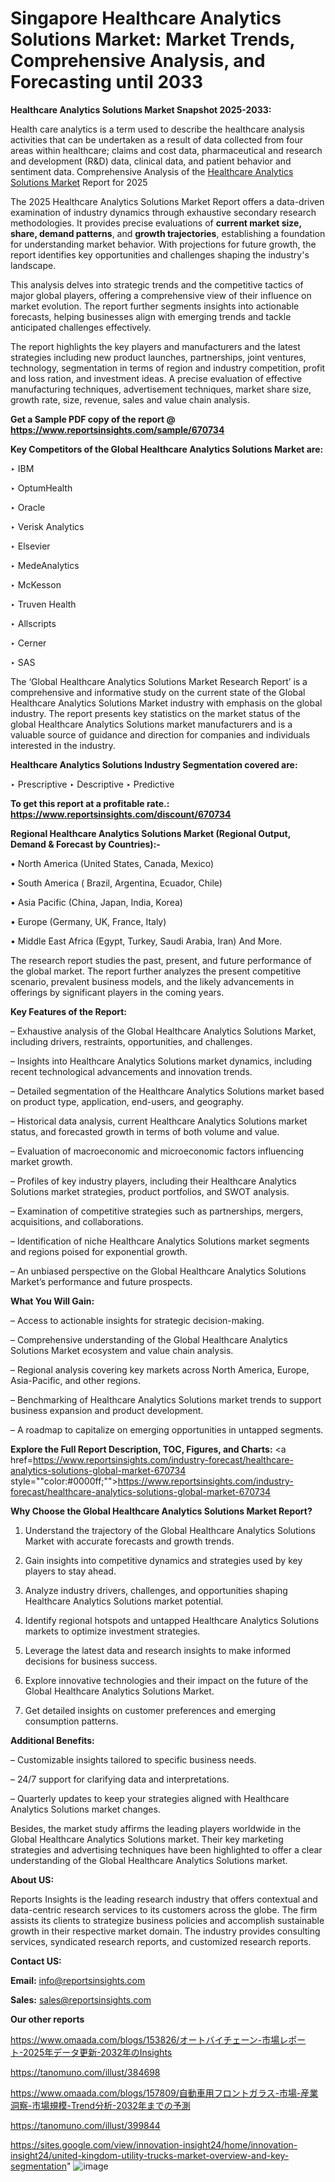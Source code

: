 # Singapore Healthcare Analytics Solutions Market: Market Trends, Comprehensive Analysis, and Forecasting until 2033

<strong>Healthcare Analytics Solutions Market Snapshot 2025-2033:</strong>

Health care analytics is a term used to describe the healthcare analysis activities that can be undertaken as a result of data collected from four areas within healthcare; claims and cost data, pharmaceutical and research and development (R&D) data, clinical data, and patient behavior and sentiment data. Comprehensive Analysis of the <a href=https://www.reportsinsights.com/sample/670734>Healthcare Analytics Solutions Market</a> Report for 2025

The 2025 Healthcare Analytics Solutions Market Report offers a data-driven examination of industry dynamics through exhaustive secondary research methodologies. It provides precise evaluations of <strong>current market size, share, demand patterns</strong>, and <strong>growth trajectories</strong>, establishing a foundation for understanding market behavior. With projections for future growth, the report identifies key opportunities and challenges shaping the industry's landscape.

This analysis delves into strategic trends and the competitive tactics of major global players, offering a comprehensive view of their influence on market evolution. The report further segments insights into actionable forecasts, helping businesses align with emerging trends and tackle anticipated challenges effectively.

The report highlights the key players and manufacturers and the latest strategies including new product launches, partnerships, joint ventures, technology, segmentation in terms of region and industry competition, profit and loss ration, and investment ideas. A precise evaluation of effective manufacturing techniques, advertisement techniques, market share size, growth rate, size, revenue, sales and value chain analysis.

<strong>Get a Sample PDF copy of the report @ <a href=https://www.reportsinsights.com/sample/670734 style=color:#0000ff;>https://www.reportsinsights.com/sample/670734</a></strong>

<strong>Key Competitors of the Global Healthcare Analytics Solutions Market are:</strong>

‣ IBM

‣ OptumHealth

‣ Oracle

‣ Verisk Analytics

‣ Elsevier

‣ MedeAnalytics

‣ McKesson

‣ Truven Health

‣ Allscripts

‣ Cerner

‣ SAS

The ‘Global Healthcare Analytics Solutions Market Research Report’ is a comprehensive and informative study on the current state of the Global Healthcare Analytics Solutions Market industry with emphasis on the global industry. The report presents key statistics on the market status of the global Healthcare Analytics Solutions market manufacturers and is a valuable source of guidance and direction for companies and individuals interested in the industry.

<strong>Healthcare Analytics Solutions Industry Segmentation covered are:</strong>

‣ Prescriptive
‣ Descriptive
‣ Predictive

<strong>To get this report at a profitable rate.: <a href=https://www.reportsinsights.com/discount/670734 style=color:#0000ff;>https://www.reportsinsights.com/discount/670734</a></strong>

<strong>Regional Healthcare Analytics Solutions Market (Regional Output, Demand &amp; Forecast by Countries):-</strong>

• North America (United States, Canada, Mexico)

• South America ( Brazil, Argentina, Ecuador, Chile)

• Asia Pacific (China, Japan, India, Korea)

• Europe (Germany, UK, France, Italy)

• Middle East Africa (Egypt, Turkey, Saudi Arabia, Iran) And More.

The research report studies the past, present, and future performance of the global market. The report further analyzes the present competitive scenario, prevalent business models, and the likely advancements in offerings by significant players in the coming years.

<strong>Key Features of the Report:</strong>

– Exhaustive analysis of the Global Healthcare Analytics Solutions Market, including drivers, restraints, opportunities, and challenges.

– Insights into Healthcare Analytics Solutions market dynamics, including recent technological advancements and innovation trends.

– Detailed segmentation of the Healthcare Analytics Solutions market based on product type, application, end-users, and geography.

– Historical data analysis, current Healthcare Analytics Solutions market status, and forecasted growth in terms of both volume and value.

– Evaluation of macroeconomic and microeconomic factors influencing market growth.

– Profiles of key industry players, including their Healthcare Analytics Solutions market strategies, product portfolios, and SWOT analysis.

– Examination of competitive strategies such as partnerships, mergers, acquisitions, and collaborations.

– Identification of niche Healthcare Analytics Solutions market segments and regions poised for exponential growth.

– An unbiased perspective on the Global Healthcare Analytics Solutions Market’s performance and future prospects.

<strong>What You Will Gain:</strong>

– Access to actionable insights for strategic decision-making.

– Comprehensive understanding of the Global Healthcare Analytics Solutions Market ecosystem and value chain analysis.

– Regional analysis covering key markets across North America, Europe, Asia-Pacific, and other regions.

– Benchmarking of Healthcare Analytics Solutions market trends to support business expansion and product development.

– A roadmap to capitalize on emerging opportunities in untapped segments.

<strong>Explore the Full Report Description, TOC, Figures, and Charts:</strong>
<a href=https://www.reportsinsights.com/industry-forecast/healthcare-analytics-solutions-global-market-670734 style=""color:#0000ff;"">https://www.reportsinsights.com/industry-forecast/healthcare-analytics-solutions-global-market-670734</a>

<strong>Why Choose the Global Healthcare Analytics Solutions Market Report?</strong>

1. Understand the trajectory of the Global Healthcare Analytics Solutions Market with accurate forecasts and growth trends.

2. Gain insights into competitive dynamics and strategies used by key players to stay ahead.

3. Analyze industry drivers, challenges, and opportunities shaping Healthcare Analytics Solutions market potential.

4. Identify regional hotspots and untapped Healthcare Analytics Solutions markets to optimize investment strategies.

5. Leverage the latest data and research insights to make informed decisions for business success.

6. Explore innovative technologies and their impact on the future of the Global Healthcare Analytics Solutions Market.

7. Get detailed insights on customer preferences and emerging consumption patterns.

<strong>Additional Benefits:</strong>

– Customizable insights tailored to specific business needs.

– 24/7 support for clarifying data and interpretations.

– Quarterly updates to keep your strategies aligned with Healthcare Analytics Solutions market changes.

Besides, the market study affirms the leading players worldwide in the Global Healthcare Analytics Solutions market. Their key marketing strategies and advertising techniques have been highlighted to offer a clear understanding of the Global Healthcare Analytics Solutions market.

<strong><strong>About US</strong>:</strong>

Reports Insights is the leading research industry that offers contextual and data-centric research services to its customers across the globe. The firm assists its clients to strategize business policies and accomplish sustainable growth in their respective market domain. The industry provides consulting services, syndicated research reports, and customized research reports.

<strong>Contact US:</strong>

<p class=><b>Email:</b> <a href=mailto:info@reportsinsights.com>info@reportsinsights.com</a></p>
<p class=><b>Sales:</b> <a href=mailto:sales@reportsinsights.com>sales@reportsinsights.com</a></p>

<strong>Our other reports</strong>

<a href=https://www.omaada.com/blogs/153826/オートバイチェーン-市場レポート-2025年データ更新-2032年のInsights>https://www.omaada.com/blogs/153826/オートバイチェーン-市場レポート-2025年データ更新-2032年のInsights</a>

<a href=https://tanomuno.com/illust/384698>https://tanomuno.com/illust/384698</a>

<a href=https://www.omaada.com/blogs/157809/自動車用フロントガラス-市場-産業洞察-市場規模-Trend分析-2032年までの予測>https://www.omaada.com/blogs/157809/自動車用フロントガラス-市場-産業洞察-市場規模-Trend分析-2032年までの予測</a>

<a href=https://tanomuno.com/illust/399844>https://tanomuno.com/illust/399844</a>

<a href=https://sites.google.com/view/innovation-insight24/home/innovation-insight24/united-kingdom-utility-trucks-market-overview-and-key-segmentation>https://sites.google.com/view/innovation-insight24/home/innovation-insight24/united-kingdom-utility-trucks-market-overview-and-key-segmentation</a>"
![image](https://github.com/user-attachments/assets/3b8c06c7-4312-422d-9335-1b341a4c60be)

